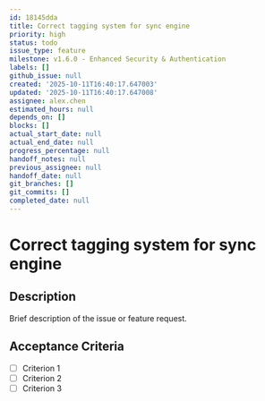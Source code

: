 ```yaml
---
id: 18145dda
title: Correct tagging system for sync engine
priority: high
status: todo
issue_type: feature
milestone: v1.6.0 - Enhanced Security & Authentication
labels: []
github_issue: null
created: '2025-10-11T16:40:17.647003'
updated: '2025-10-11T16:40:17.647008'
assignee: alex.chen
estimated_hours: null
depends_on: []
blocks: []
actual_start_date: null
actual_end_date: null
progress_percentage: null
handoff_notes: null
previous_assignee: null
handoff_date: null
git_branches: []
git_commits: []
completed_date: null
---
```


# Correct tagging system for sync engine

## Description

Brief description of the issue or feature request.

## Acceptance Criteria

- [ ] Criterion 1
- [ ] Criterion 2
- [ ] Criterion 3